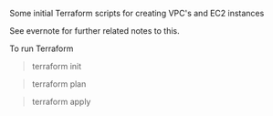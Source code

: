 Some initial Terraform scripts for creating VPC's and EC2 instances

See evernote for further related notes to this.

To run Terraform

 > terraform init 

 > terraform plan 
 
 > terraform apply
